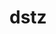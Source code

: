 # dstz
<!-- Auto-update: 2025-10-06T16:26:43.388189 -->

<!-- Auto-update: 2025-10-10T19:47:10.283565 -->

<!-- Auto-update: 2025-10-11T09:11:25.413636 -->
